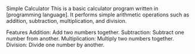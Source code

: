 Simple Calculator
This is a basic calculator program written in [programming language]. It performs simple arithmetic operations such as addition, subtraction, multiplication, and division.

Features
Addition: Add two numbers together.
Subtraction: Subtract one number from another.
Multiplication: Multiply two numbers together.
Division: Divide one number by another.

